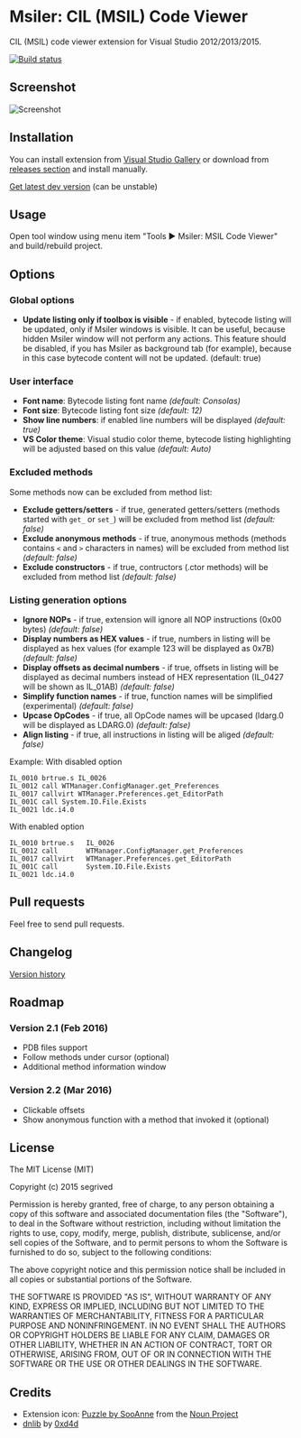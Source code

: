 ﻿# Msiler: CIL (MSIL) Code Viewer

CIL (MSIL) code viewer extension for Visual Studio 2012/2013/2015.

[![Build status](https://ci.appveyor.com/api/projects/status/aj46np0rwam5sf4e?svg=true)](https://ci.appveyor.com/project/segrived/msiler)

## Screenshot

![Screenshot](http://i.imgur.com/itDM13A.gif)

## Installation
You can install extension from [Visual Studio Gallery](https://visualstudiogallery.msdn.microsoft.com/60fc53d4-e414-461b-a27c-3d5d2a53f637) or download from [releases section](https://github.com/segrived/Msiler/releases) and install manually.

[Get latest dev version](https://ci.appveyor.com/project/segrived/msiler/build/artifacts) (can be unstable)

## Usage
Open tool window using menu item "Tools ▶ Msiler: MSIL Code Viewer" and build/rebuild project.

## Options
### Global options

* **Update listing only if toolbox is visible** - if enabled, bytecode listing will be updated, only if Msiler windows is visible. It can be useful, because hidden Msiler window will not perform any actions. This feature should be disabled, if you has Msiler as background tab (for example), because in this case bytecode content will not be updated. (default: true)

### User interface
* **Font name**: Bytecode listing font name *(default: Consolas)*
* **Font size**: Bytecode listing font size *(default: 12)*
* **Show line numbers**: if enabled line numbers will be displayed *(default: true)*
* **VS Color theme**: Visual studio color theme, bytecode listing highlighting will be adjusted based on this value *(default: Auto)*

### Excluded methods

Some methods now can be excluded from method list:

* **Exclude getters/setters** - if true, generated getters/setters (methods started with ```get_``` or ```set_```) will be excluded from method list *(default: false)*
* **Exclude anonymous methods** - if true, anonymous methods (methods contains ```<``` and ```>``` characters in names) will be excluded from method list *(default: false)*
* **Exclude constructors** - if true, contructors (.ctor methods) will be excluded from method list *(default: false)*

### Listing generation options

* **Ignore NOPs** - if true, extension will ignore all NOP instructions (0x00 bytes) *(default: false)*
* **Display numbers as HEX values** - if true, numbers in listing will be displayed as hex values (for example 123 will be displayed as 0x7B) *(default: false)*
* **Display offsets as decimal numbers** - if true, offsets in listing will be displayed as decimal numbers instead of HEX representation (IL_0427 will be shown as IL_01AB) *(default: false)*
* **Simplify function names** - if true, function names will be simplified (experimental) *(default: false)*
* **Upcase OpCodes** - if true, all OpCode names will be upcased (ldarg.0 will be displayed as LDARG.0) *(default: false)*
* **Align listing** - if true, all instructions in listing will be aliged *(default: false)*

Example: With disabled option

```
IL_0010 brtrue.s IL_0026
IL_0012 call WTManager.ConfigManager.get_Preferences
IL_0017 callvirt WTManager.Preferences.get_EditorPath
IL_001C call System.IO.File.Exists
IL_0021 ldc.i4.0
```

With enabled option
```
IL_0010 brtrue.s   IL_0026
IL_0012 call       WTManager.ConfigManager.get_Preferences
IL_0017 callvirt   WTManager.Preferences.get_EditorPath
IL_001C call       System.IO.File.Exists
IL_0021 ldc.i4.0
```

## Pull requests
Feel free to send pull requests.

## Changelog
[Version history](https://github.com/segrived/Msiler/wiki/Version-History)

## Roadmap

### Version 2.1 (Feb 2016)
* PDB files support
* Follow methods under cursor (optional)
* Additional method information window

### Version 2.2 (Mar 2016)
* Clickable offsets
* Show anonymous function with a method that invoked it (optional)

## License
The MIT License (MIT)

Copyright (c) 2015 segrived

Permission is hereby granted, free of charge, to any person obtaining a copy of this software and associated documentation files (the "Software"), to deal in the Software without restriction, including without limitation the rights to use, copy, modify, merge, publish, distribute, sublicense, and/or sell copies of the Software, and to permit persons to whom the Software is furnished to do so, subject to the following conditions:

The above copyright notice and this permission notice shall be included in all copies or substantial portions of the Software.

THE SOFTWARE IS PROVIDED "AS IS", WITHOUT WARRANTY OF ANY KIND, EXPRESS OR IMPLIED, INCLUDING BUT NOT LIMITED TO THE WARRANTIES OF MERCHANTABILITY, FITNESS FOR A PARTICULAR PURPOSE AND NONINFRINGEMENT. IN NO EVENT SHALL THE AUTHORS OR COPYRIGHT HOLDERS BE LIABLE FOR ANY CLAIM, DAMAGES OR OTHER LIABILITY, WHETHER IN AN ACTION OF CONTRACT, TORT OR OTHERWISE, ARISING FROM, OUT OF OR IN CONNECTION WITH THE SOFTWARE OR THE USE OR OTHER DEALINGS IN THE SOFTWARE.

## Credits
* Extension icon: [Puzzle by SooAnne](https://thenounproject.com/term/puzzle/23932/) from the [Noun Project](https://thenounproject.com/)
* [dnlib](https://github.com/0xd4d/dnlib) by [0xd4d](https://github.com/0xd4d)